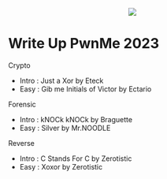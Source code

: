 <p align="center">
  <img src="./src/images/pwnme.png"/>
</p>

# Write Up PwnMe 2023

Crypto
- Intro : Just a Xor by Eteck
- Easy  : Gib me Initials of Victor by Ectario

Forensic
- Intro : kNOCk kNOCk by Braguette
- Easy  : Silver by Mr.NOODLE

Reverse
- Intro : C Stands For C by Zerotistic
- Easy  : Xoxor by Zerotistic
